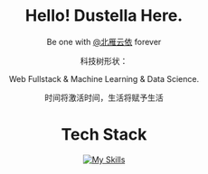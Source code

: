 <div align="center">

# Hello! Dustella Here.
  
Be one with [@北雁云依](https://github.com/BeiyanYunyi) forever

科技树形状：
  
Web Fullstack & Machine Learning & Data Science.
  
时间将激活时间，生活将赋予生活
  
# Tech Stack

[![My Skills](https://skillicons.dev/icons?i=js,html,css,ts,vue,vite,go,rust,vscode,express,arduino,cloudflare,docker,git,heroku,linux,md,mongodb,mysql,nodejs,docker,ae,cs,flask,gitlab,nuxtjs,sass,vercel,octave,powershell,py,nginx,ps,pr,postgres,redis,sqlite,tailwind,webpack,windicss,wordpress,workers,bash,astro,cpp,dotnet,flask,svg,threejs,tensorflow)](https://skillicons.dev)

